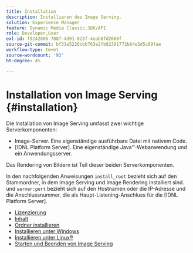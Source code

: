 ```yaml
---
title: Installation
description: Installieren des Image Serving.
solution: Experience Manager
feature: Dynamic Media Classic,SDK/API
role: Developer,User
exl-id: f5242806-788f-4d91-823f-4eab8fd2666f
source-git-commit: bf31e5226cbb763e2fb82391772b64e5d5c89fae
workflow-type: tm+mt
source-wordcount: '93'
ht-degree: 4%

---
```


# Installation von Image Serving {#installation}

Die Installation von Image Serving umfasst zwei wichtige Serverkomponenten:

* Image-Server. Eine eigenständige ausführbare Datei mit nativem Code.
* [!DNL Platform Server]. Eine eigenständige Java™-Webanwendung und ein Anwendungsserver.

Das Rendering von Bildern ist Teil dieser beiden Serverkomponenten.

In den nachfolgenden Anweisungen `install_root` bezieht sich auf den Stammordner, in dem Image Serving und Image Rendering installiert sind. und `server:port` bezieht sich auf den Hostnamen oder die IP-Adresse und die Anschlussnummer, die als Haupt-Listening-Anschluss für die [!DNL Platform Server].

* [Lizenzierung](c-licensing.md)
* [Inhalt](c-contents.md)
* [Ordner installieren](c-install-folder.md)
* [Installieren unter Windows](t-installing-on-windows/t-installing-on-windows.md)
* [Installieren unter Linux®](c-installing-linux/c-installing-linux.md)
* [Starten und Beenden von Image Serving](t-starting-and-stopping/t-starting-and-stopping.md)
